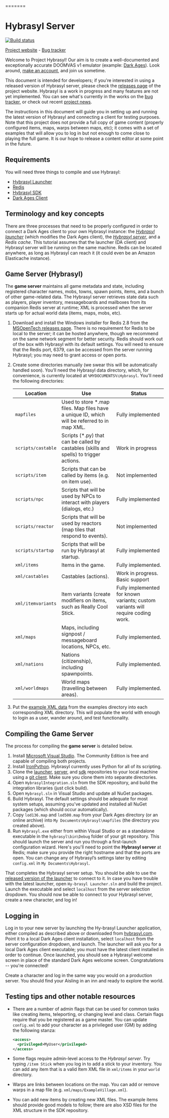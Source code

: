 =======
# Hybrasyl Server

[![Build status](https://ci.appveyor.com/api/projects/status/qx1g0etqkhlt1qw3/branch/master?svg=true)](https://ci.appveyor.com/project/Hybrasyl/server/branch/master)

[Project website](http://hybrasyl.com/) - [Bug tracker](https://hybrasyl.atlassian.net/secure/Dashboard.jspa)

Welcome to Project Hybrasyl! Our aim is to create a well-documented and
exceptionally accurate DOOMVAS v1 emulator (example: [Dark Ages](http://www.darkages.com)).
Look around, [make an account](https://www.hybrasyl.com/accounts/sign_up), and
join us sometime.

This document is intended for developers; if you're interested in using a
released version of Hybrasyl server, please check the
[releases page](https://www.hybrasyl.com/releases) of the project website.
Hybrasyl is a work in progress and many features are not yet implemented. You
can see what's currently in the works on the
[bug tracker](https://hybrasyl.atlassian.net/), or check out recent
[project news](https://www.hybrasyl.com/).

The instructions in this document will guide you in setting up and running the
latest version of Hybrasyl and connecting a client for testing purposes. Note
that this project does not provide a full copy of game content (properly
configured items, maps, warps between maps, etc); it comes with a set of
examples that will allow you to log in but not enough to come close to playing
the full game. It is our hope to release a content editor at some point in the
future.

## Requirements

You will need three things to compile and use Hybrasyl:

* [Hybrasyl Launcher](https://github.com/hybrasyl/launcher)
* [Redis](https://github.com/MSOpenTech/redis/releases)
* [Hybrasyl SDK](https://github.com/hybrasyl/sdk)
* [Dark Ages Client](https://www.darkages.com)

## Terminology and key concepts

There are three processes that need to be properly configured in order to
connect a Dark Ages client to your own Hybrasyl instance: the
*[Hybrasyl launcher](https://github.com/hybrasyl/launcher)* (which modifies the
Dark Ages client), the *[Hybrasyl server](https://github.com/hybrasyl/server)*,
and a *Redis cache*. This tutorial assumes that the launcher (DA client) and
Hybrasyl server will be running on the same machine. Redis can be located anywhere,
as long as Hybrasyl can reach it (it could even be an Amazon Elasticache instance).

## Game Server (Hybrasyl)

The **game server** maintains all game metadata and state, including registered
character names, mobs, towns, spawn points, items, and a bunch of other
game-related data. The Hybrasyl server retrieves state data such as players, player
inventory, messageboards and mailboxes from its companion Redis server at runtime;
XML is processed when the server starts up for actual world data (items, maps,
mobs, etc).

1. Download and install the Windows installer for Redis 2.8 from the
   [MSOpenTech releases page](https://github.com/MSOpenTech/redis/releases).
   There is no requirement for Redis to be local to the server; it can be
   hosted anywhere, though we recommend on the same network segment for better
   security. Redis should work out of the box with Hybrasyl with its default
   settings. You will need to ensure that the Redis port, 6379, can be accessed
   from the server running Hybrasyl; you may need to grant access or open
   ports.

2. Create some directories manually (we swear this will be automatically
   handled soon). You’ll need the Hybrasyl data directory, which, for
   convenience, is currently located at ```%MYDOCUMENTS%\Hybrasyl```. You’ll need
   the following directories: 

   | Location                   | Use | Status |
   | -------------------------- | --- | ------ |
   | `mapfiles`                   | Used to store *.map files. Map files  have a unique ID, which will be referred to in map XML. | Fully implemented |
   | `scripts/castable`           | Scripts (*.py) that can be called by castables (skills and spells) to trigger actions. | Work in progress |
   | `scripts/item`               | Scripts that can be called by items (e.g. on item use). |  Not implemented |
   | `scripts/npc`                | Scripts that will be used by NPCs to interact with players (dialogs, etc.)  | Fully implemented |
   | `scripts/reactor`            | Scripts that will be used by reactors (map tiles that respond to events). | Not implemented  |
   | `scripts/startup`            | Scripts that will be run by Hybrasyl at startup. | Fully implemented |
   | `xml/items`                  | Items in the game. | Fully implemented.  |
   | `xml/castables`              | Castables (actions). | Work in progress. Basic support |
   | `xml/itemvariants`           | Item variants (create modifiers on items, such as Really Cool Stick. | Fully implemented for known variants; custom variants will require coding work. |
   | `xml/maps`                   | Maps, including signpost / messageboard locations, NPCs, etc. | Fully implemented.   | 
   | `xml/nations`                | Nations (citizenship), including spawnpoints. | Fully implemented. |
   | `xml/worldmaps`              | World maps (travelling between areas). | Fully implemented. |

3. Put the [example XML data](https://github.com/hybrasyl/server/examples) from the examples directory into each corresponding XML directory.
   This will populate the world with enough to login as a user, wander around, and test functionality.

## Compiling the Game Server
The process for compiling the **game server** is detailed below.

1. Install
   [Microsoft Visual Studio](https://www.visualstudio.com/en-us/downloads/visual-studio-2015-downloads-vs.aspx).
   The Community Edition is free and capable of compiling both projects.
2. Install [IronPython](http://ironpython.codeplex.com/downloads/get/970325).
   Hybrasyl currently uses Python for all of its scripting.
3. Clone the [launcher](https://github.com/hybrasyl/launcher),
   [server](https://github.com/hybrasyl/server), and
   [sdk](https://github.com/hybrasyl/sdk) repositories to your local machine
   using a [git client](https://git-scm.com/downloads/guis). Make sure you
   clone them into separate directories.
4. Open `HybrasylIntegration.sln` from the SDK repository, and build the integration libraries (just click build).
5. Open `Hybrasyl.sln` in Visual Studio and update all NuGet packages.
6. Build Hybrasyl. The default settings should be adequate for most system
   setups, assuming you've updated and installed all NuGet packages (which should occur automatically).
7. Copy `lod136.map` and `lod500.map` from your Dark Ages directory (or an
   online archive) into `My Documents\Hybrasyl\mapfiles` (the directory you
   created above).
8. Run `Hybrasyl.exe` either from within Visual Studio or as a standalone
   executable in the `hybrasyl\bin\Debug` folder of your git repository. This
   should launch the server and run you through a first-launch configuration
   wizard. Here's you'll need to point the **Hybrasyl server** at Redis;
   make sure you provide the right hostname and that the ports are open.
   You can change any of Hybrasyl’s settings later by editing `config.xml`
   in `My Documents\Hybrasyl`.

That completes the Hybrasyl server setup. You should be able to use the
[released version of the launcher](https://www.hybrasyl.com/launcher/Hybrasyl_Launcher_Installer.msi) to
connect to it. In case you have trouble with the latest launcher, open
`Hy-brasyl Launcher.sln` and build the project. Launch the executable and
select `localhost` from the server selection dropdown. You should now be
able to connect to your Hybrasyl server, create a new character, and log in!

## Logging in

Log in to your new server by launching the Hy-brasyl Launcher application,
either compiled as described above or downloaded from
[hybrasyl.com](https://www.hybrasyl.com/). Point it to a local Dark Ages client
installation, select `localhost` from the server configuration dropdown, and
launch. The launcher will ask you for a local Dark Ages client executable; you
must have the latest client installed in order to continue. Once launched, you
should see a Hybrasyl welcome screen in place of the standard Dark Ages welcome
screen. Congratulations -- you're connected!

Create a character and log in the same way you would on a production server.
You should find your Aisling in an inn and ready to explore the world.

## Testing tips and other notable resources

* There are a number of admin flags that can be used for common tasks like
  creating items, teleporting, or changing level and class. Certain flags
  require that you be registered as a game master. You can update `config.xml`
  to add your character as a privileged user (GM) by adding the following stanza:
  ```xml
  <access>
    <privileged>MyUser</privileged>
  </access>
  ```

* Some flags require admin-level access to the *Hybrasyl server*. Try typing
  `/item Stick` when you log in to add a stick to your inventory. You can add
  any item that is a valid Item XML file in `xml/items` in your `world` directory.

* Warps are links between locations on the map. You can add or remove warps in
  a map file (e.g. `xml/maps/ExampleVillage.xml`).

* You can add new items by creating new XML files. The example items should
  provide good models to follow; there are also XSD files for the XML structure
  in the SDK repository.

